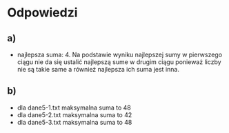 # Odpowiedzi
## a)
 - najlepsza suma: 4.
 Na podstawie wyniku najlepszej sumy w pierwszego ciągu nie da się ustalić najlepszą sume w drugim ciągu ponieważ liczby nie są takie same a również najlepsza ich suma jest inna.

## b)
 - dla dane5-1.txt maksymalna suma to 48
 - dla dane5-2.txt maksymalna suma to 42
 - dla dane5-3.txt maksymalna suma to 48